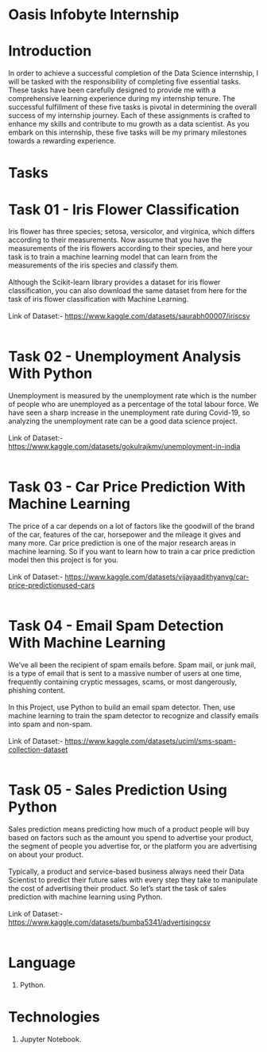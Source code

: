 # Oasis Infobyte Internship
# Introduction
In order to achieve a successful completion of the Data Science internship, I will be tasked with the responsibility of completing five essential tasks. These tasks have been carefully designed to provide me with a comprehensive learning experience during my internship tenure. The successful fulfillment of these five tasks is pivotal in determining the overall success of my internship journey. Each of these assignments is crafted to enhance my skills and contribute to mu growth as a data scientist. As you embark on this internship, these five tasks will be my primary milestones towards a rewarding experience. <br/>

# Tasks
# Task 01 - Iris Flower Classification

Iris flower has three species; setosa, versicolor, and virginica, which differs according to their measurements. Now assume that you have the measurements of the iris flowers according to their species, and here your task is to train a machine learning model that can learn from the measurements of the iris species and classify them. <br/>
<br/>
Although the Scikit-learn library provides a dataset for iris flower classification, you can also download the same dataset from here for the task of iris flower classification with Machine Learning. <br/>
<br/>
Link of Dataset:- https://www.kaggle.com/datasets/saurabh00007/iriscsv <br/>
<br/>
# Task 02 - Unemployment Analysis With Python

Unemployment is measured by the unemployment rate which is the number of people who are unemployed as a percentage of the total labour force. We have seen a sharp increase in the unemployment rate during Covid-19, so analyzing the unemployment rate can be a good data science project. <br/>
<br/>
Link of Dataset:- https://www.kaggle.com/datasets/gokulrajkmv/unemployment-in-india <br/>
<br/>

# Task 03 - Car Price Prediction With Machine Learning 

The price of a car depends on a lot of factors like the goodwill of the brand of the car, features of the car, horsepower and the mileage it gives and many more. Car price prediction is one of the major research areas in machine learning. So if you want to learn how to train a car price prediction model then this project is for you. <br/>
<br/>
Link of Dataset:- https://www.kaggle.com/datasets/vijayaadithyanvg/car-price-predictionused-cars <br/>
<br/>

# Task 04 - Email Spam Detection With Machine Learning

We’ve all been the recipient of spam emails before. Spam mail, or junk mail, is a type of email that is sent to a massive number of users at one time, frequently containing cryptic messages, scams, or most dangerously, phishing content. <br/>
<br/>
In this Project, use Python to build an email spam detector. Then, use machine learning to train the spam detector to recognize and classify emails into spam and non-spam. <br/>
<br/>
Link of Dataset:- https://www.kaggle.com/datasets/uciml/sms-spam-collection-dataset <br/>
<br/>

# Task 05 - Sales Prediction Using Python

Sales prediction means predicting how much of a product people will buy based on factors such as the amount you spend to advertise your product, the segment of people you advertise for, or the platform you are advertising on about your product. <br/>
<br/>
Typically, a product and service-based business always need their Data Scientist to predict their future sales with every step they take to manipulate the cost of advertising their product. So let’s start the task of sales prediction with machine learning using Python. <br/>
<br/>
Link of Dataset:- https://www.kaggle.com/datasets/bumba5341/advertisingcsv <br/>
<br/>

# Language
1. Python. <br/>
# Technologies
1. Jupyter Notebook. <br/>
